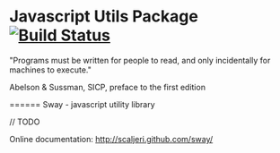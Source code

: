 Javascript Utils Package [![Build Status](https://travis-ci.org/scaljeri/sway.png)](https://travis-ci.org/scaljeri/sway)
======

"Programs must be written for people to read, and only incidentally for machines to execute."

Abelson & Sussman, SICP, preface to the first edition

======
Sway - javascript utility library

// TODO

Online documentation: http://scaljeri.github.com/sway/

